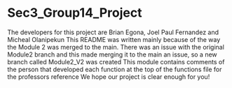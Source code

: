 # Sec3_Group14_Project
The developers for this project are Brian Egona, Joel Paul Fernandez and Micheal Olanipekun
This README was written mainly because of the way the Module 2 was merged to the main.
There was an issue with the original Module2 branch and this made merging it to the main an issue, so a new branch called Module2_V2 was created
This module contains comments of the person that developed each function at the top of the functions file for the professors reference
We hope our project is clear enough for you!
